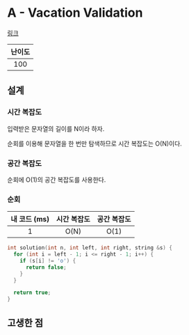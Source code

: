 # A - Vacation Validation

[링크](https://atcoder.jp/contests/abc416/tasks/abc416_a)

| 난이도 |
| :----: |
|  100   |

## 설계

### 시간 복잡도

입력받은 문자열의 길이를 N이라 하자.

순회를 이용해 문자열을 한 번만 탐색하므로 시간 복잡도는 O(N)이다.

### 공간 복잡도

순회에 O(1)의 공간 복잡도를 사용한다.

### 순회

| 내 코드 (ms) | 시간 복잡도 | 공간 복잡도 |
| :----------: | :---------: | :---------: |
|      1       |    O(N)     |    O(1)     |

```cpp
int solution(int n, int left, int right, string &s) {
  for (int i = left - 1; i <= right - 1; i++) {
    if (s[i] != 'o') {
      return false;
    }
  }

  return true;
}
```

## 고생한 점
